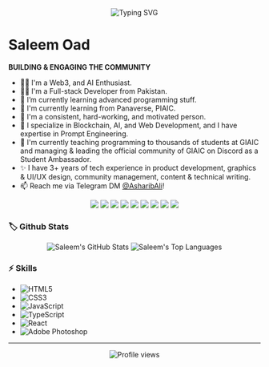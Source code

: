 <!-- Typing SVG -->
<div align="center">
  <img src="https://readme-typing-svg.herokuapp.com?font=Courier&color=%2336BCF7&size=35&lines=Hello+there!+I'm+Saleem+Oad.;Welcome+to+my+GitHub+Profile!" alt="Typing SVG">
</div>

# Saleem Oad

**BUILDING & ENGAGING THE COMMUNITY**

- 💪🏻 I'm a Web3, and AI Enthusiast.
- 👨‍💻 I'm a Full-stack Developer from Pakistan.
- 🌱 I’m currently learning advanced programming stuff.
- 📗 I'm currently learning from Panaverse, PIAIC.
- 🚀 I'm a consistent, hard-working, and motivated person.
- 🌊 I specialize in Blockchain, AI, and Web Development, and I have expertise in Prompt Engineering.
- 📗 I'm currently teaching programming to thousands of students at GIAIC and managing & leading the official community of GIAIC on Discord as a Student Ambassador.
- ✨ I have 3+ years of tech experience in product development, graphics & UI/UX design, community management, content & technical writing.
- 📫 Reach me via Telegram DM [@AsharibAli](https://t.me/AsharibAli)!

<div align="center">
  <a href="mailto:your-email@example.com"><img src="https://img.shields.io/badge/Email-D14836?style=for-the-badge&logo=gmail&logoColor=white"/></a>
  <a href="https://t.me/AsharibAli"><img src="https://img.shields.io/badge/Telegram-2CA5E0?style=for-the-badge&logo=telegram&logoColor=white"/></a>
  <a href="https://twitter.com/your-handle"><img src="https://img.shields.io/badge/Twitter-1DA1F2?style=for-the-badge&logo=twitter&logoColor=white"/></a>
  <a href="https://www.linkedin.com/in/your-profile"><img src="https://img.shields.io/badge/LinkedIn-0077B5?style=for-the-badge&logo=linkedin&logoColor=white"/></a>
  <a href="https://facebook.com/your-profile"><img src="https://img.shields.io/badge/Facebook-1877F2?style=for-the-badge&logo=facebook&logoColor=white"/></a>
  <a href="https://instagram.com/your-profile"><img src="https://img.shields.io/badge/Instagram-E4405F?style=for-the-badge&logo=instagram&logoColor=white"/></a>
  <a href="https://youtube.com/your-channel"><img src="https://img.shields.io/badge/YouTube-FF0000?style=for-the-badge&logo=youtube&logoColor=white"/></a>
  <a href="https://fiverr.com/your-profile"><img src="https://img.shields.io/badge/Fiverr-1DBF73?style=for-the-badge&logo=fiverr&logoColor=white"/></a>
  <a href="https://medium.com/@your-profile"><img src="https://img.shields.io/badge/Medium-12100E?style=for-the-badge&logo=medium&logoColor=white"/></a>
</div>

### 🏷️ Github Stats
<div align="center">
  <img src="https://github-readme-stats.vercel.app/api?username=your-github-username&show_icons=true&hide_border=true" alt="Saleem's GitHub Stats">
  <img src="https://github-readme-stats.vercel.app/api/top-langs/?username=your-github-username&layout=compact&hide_border=true" alt="Saleem's Top Languages">
</div>

### ⚡ Skills
- ![HTML5](https://img.shields.io/badge/-HTML5-E34F26?style=flat&logo=html5&logoColor=white)
- ![CSS3](https://img.shields.io/badge/-CSS3-1572B6?style=flat&logo=css3)
- ![JavaScript](https://img.shields.io/badge/-JavaScript-F7DF1E?style=flat&logo=javascript&logoColor=black)
- ![TypeScript](https://img.shields.io/badge/-TypeScript-007ACC?style=flat&logo=typescript)
- ![React](https://img.shields.io/badge/-React-61DAFB?style=flat&logo=react&logoColor=black)
- ![Adobe Photoshop](https://img.shields.io/badge/-Adobe%20Photoshop-31A8FF?style=flat&logo=adobe-photoshop&logoColor=black)

---

<div align="center">
  <img src="https://gpvc.arturio.dev/your-github-username" alt="Profile views">
</div>
